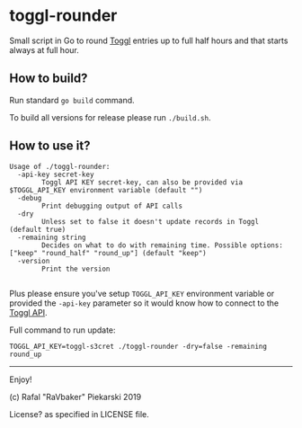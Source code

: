 # toggl-rounder
Small script in Go to round [Toggl](https://www.toggl.com/app/timer) entries up to full half hours and that starts always at full hour.


## How to build?

Run standard `go build` command.

To build all versions for release please run `./build.sh`.

## How to use it?

```
Usage of ./toggl-rounder:
  -api-key secret-key
    	Toggl API KEY secret-key, can also be provided via $TOGGL_API_KEY environment variable (default "")
  -debug
    	Print debugging output of API calls
  -dry
    	Unless set to false it doesn't update records in Toggl (default true)
  -remaining string
    	Decides on what to do with remaining time. Possible options: ["keep" "round_half" "round_up"] (default "keep")
  -version
    	Print the version
    	
```

Plus please ensure you've setup `TOGGL_API_KEY` environment variable or provided the `-api-key` parameter so it would know how to connect to the [Toggl API](https://github.com/toggl/toggl_api_docs).

Full command to run update:

```TOGGL_API_KEY=toggl-s3cret ./toggl-rounder -dry=false -remaining round_up```

--- 
Enjoy!

(c) Rafal "RaVbaker" Piekarski 2019

License? as specified in LICENSE file.
